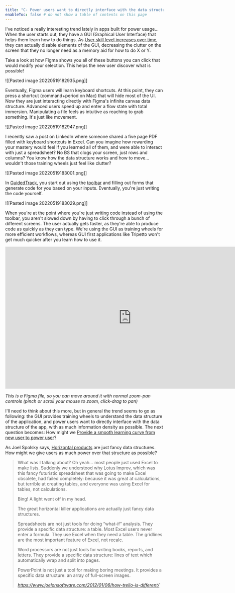 ```yaml
---
title: "C- Power users want to directly interface with the data structure of the app"
enableToc: false # do not show a table of contents on this page
---
```

I've noticed a really interesting trend lately in apps built for power usage... When the user starts out, they have a GUI (Graphical User Interface) that helps them learn how to do things. As [User skill level increases over time](https://robhaisfield.com/notes/user-skill-level-increases-over-time), they can actually disable elements of the GUI, decreasing the clutter on the screen that they no longer need as a memory aid for how to do X or Y.

Take a look at how Figma shows you all of these buttons you can click that would modify your selection. This helps the new user discover what is possible!

![[Pasted image 20220519182935.png]]

Eventually, Figma users will learn keyboard shortcuts. At this point, they can press a shortcut (command+period on Mac) that will hide most of the UI. Now they are just interacting directly with Figma's infinite canvas data structure. Advanced users speed up and enter a flow state with total immersion. Manipulating a file feels as intuitive as reaching to grab something. It's just like movement.

![[Pasted image 20220519182947.png]]

I recently saw a post on LinkedIn where someone shared a five page PDF filled with keyboard shortcuts in Excel. Can you imagine how rewarding your mastery would feel if you learned all of them, and were able to interact with just a spreadsheet? No BS that clogs your screen, just rows and columns? You know how the data structure works and how to move... wouldn't those training wheels just feel like clutter?

![[Pasted image 20220519183001.png]]

In [GuidedTrack](https://robhaisfield.com/notes/GuidedTrack), you start out using the [toolbar](https://robhaisfield.com/notes/guidedtrack-toolbar) and filling out forms that generate code for you based on your inputs. Eventually, you're just writing the code yourself.

![[Pasted image 20220519183029.png]]

When you're at the point where you're just writing code instead of using the toolbar, you aren't slowed down by having to click through a bunch of different screens. The user actually gets faster, as they're able to produce code as quickly as they can type. We're using the GUI as training wheels for more efficient workflows, whereas GUI first applications like Tripetto won't get much quicker after you learn how to use it.

<iframe style="border: 1px solid rgba(0, 0, 0, 0.1);" width="800" height="450" src="https://www.figma.com/embed?embed_host=share&url=https%3A%2F%2Fwww.figma.com%2Ffile%2FdTePTU7khNGg53ho1pbH8S%2FDSL-vs.-GUI-Speed-Comparison%3Fnode-id%3D23%253A0" allowfullscreen></iframe>

*This is a Figma file, so you can move around it with normal zoom-pan controls (pinch or scroll your mouse to zoom, click-drag to pan)*

I'll need to think about this more, but in general the trend seems to go as following: the GUI provides training wheels to understand the data structure of the application, and power users want to directly interface with the data structure of the app, with as much information density as possible. The next question becomes: How might we [Provide a smooth learning curve from new user to power user](https://robhaisfield.com/notes/Provide-a-smooth-learning-curve-from-new-user-to-power-user)?

As Joel Spolsky says, [Horizontal products](https://robhaisfield.com/notes/Horizontal-product) are just fancy data structures. How might we give users as much power over that structure as possible?

<blockquote class="quoteback" darkmode="" data-title="How%20Trello%20is%20different" data-author="" cite="https://www.joelonsoftware.com/2012/01/06/how-trello-is-different/"><p>What was I talking about? Oh yeah… most people just used Excel to make lists. Suddenly we understood why Lotus Improv, which was this fancy futuristic spreadsheet that was going to make Excel obsolete, had failed completely: because it was great at calculations, but terrible at creating tables, and everyone was using Excel for tables, not calculations.</p><p>Bing! A light went off in my head. </p><p>The great horizontal killer applications are actually just fancy data structures.</p><p>Spreadsheets are not just tools for doing “what-if” analysis. They provide a specific data structure: a table. Most Excel users never enter a formula. They use Excel when they need a table. The gridlines are the most important feature of Excel, not recalc.</p><p>Word processors are not just tools for writing books, reports, and letters. They provide a specific data structure: lines of text which automatically wrap and split into pages. </p><p>PowerPoint is not just a tool for making boring meetings. It provides a specific data structure: an array of full-screen images.&nbsp;</p><footer> <cite><a href="https://www.joelonsoftware.com/2012/01/06/how-trello-is-different/">https://www.joelonsoftware.com/2012/01/06/how-trello-is-different/</a></cite></footer></blockquote><script note="" src="https://cdn.jsdelivr.net/gh/Blogger-Peer-Review/quotebacks@1/quoteback.js"></script>